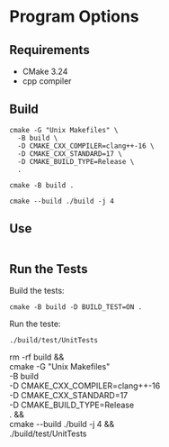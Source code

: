 # Program Options

## Requirements
- CMake 3.24
- cpp compiler

## Build
```
cmake -G "Unix Makefiles" \
  -B build \
  -D CMAKE_CXX_COMPILER=clang++-16 \
  -D CMAKE_CXX_STANDARD=17 \
  -D CMAKE_BUILD_TYPE=Release \
  .
```

```
cmake -B build .
```

```
cmake --build ./build -j 4
```

## Use

```cpp

```

## Run the Tests

Build the tests:
```
cmake -B build -D BUILD_TEST=ON .
```

Run the teste:
```
./build/test/UnitTests
```

rm -rf build && \
cmake -G "Unix Makefiles" \
  -B build \
  -D CMAKE_CXX_COMPILER=clang++-16 \
  -D CMAKE_CXX_STANDARD=17 \
  -D CMAKE_BUILD_TYPE=Release \
  . && \
cmake --build ./build -j 4 && \
./build/test/UnitTests
